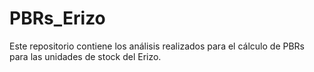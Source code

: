 # PBRs_Erizo
Este repositorio contiene los análisis realizados para el cálculo de PBRs para las unidades de stock del Erizo.
